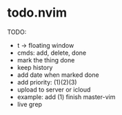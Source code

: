 # todo.nvim

TODO:
* <leader>t -> floating window
* cmds: add, delete, done
* mark the thing done
* keep history
* add date when marked done
* add priority: (1)(2)(3)
* upload to server or icloud
* example: add (1) finish master-vim
* live grep
